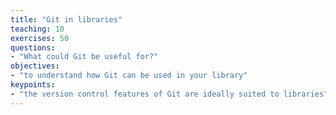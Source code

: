 ```yaml
---
title: "Git in libraries"
teaching: 10
exercises: 50
questions:
- "What could Git be useful for?"
objectives:
- "to understand how Git can be used in your library"
keypoints:
- "the version control features of Git are ideally suited to libraries"
---
```

